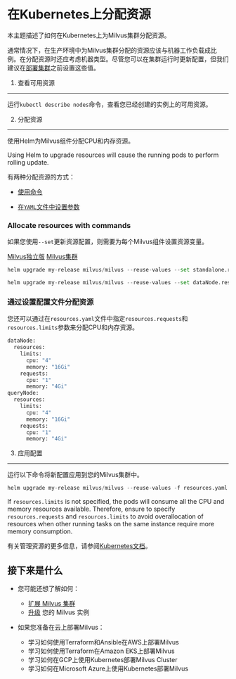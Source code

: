 在Kubernetes上分配资源
================

本主题描述了如何在Kubernetes上为Milvus集群分配资源。

通常情况下，在生产环境中为Milvus集群分配的资源应该与机器工作负载成比例。在分配资源时还应考虑机器类型。尽管您可以在集群运行时更新配置，但我们建议在[部署集群](install_cluster-helm.md)之前设置这些值。

1. 查看可用资源
---------

运行`kubectl describe nodes`命令，查看您已经创建的实例上的可用资源。

2. 分配资源
-------

使用Helm为Milvus组件分配CPU和内存资源。

Using Helm to upgrade resources will cause the running pods to perform rolling update.

有两种分配资源的方式：

* [使用命令](allocate.md#Allocate-resources-with-commands)

* [在`YAML`文件中设置参数](allocate.md#Allocate-resources-by-setting-configuration-file)

### Allocate resources with commands

如果您使用`--set`更新资源配置，则需要为每个Milvus组件设置资源变量。

[Milvus独立版](#standalone) [Milvus集群](#cluster)

```python
helm upgrade my-release milvus/milvus --reuse-values --set standalone.resources.limits.cpu=2 --set standalone.resources.limits.memory=4Gi --set standalone.resources.requests.cpu=0.1 --set standalone.resources.requests.memory=128Mi

```

```python
helm upgrade my-release milvus/milvus --reuse-values --set dataNode.resources.limits.cpu=2 --set dataNode.resources.limits.memory=4Gi --set dataNode.resources.requests.cpu=0.1 --set dataNode.resources.requests.memory=128Mi

```

### 通过设置配置文件分配资源

您还可以通过在`resources.yaml`文件中指定`resources.requests`和`resources.limits`参数来分配CPU和内存资源。

```python
dataNode:
  resources:
    limits:
      cpu: "4"
      memory: "16Gi"
    requests:
      cpu: "1"
      memory: "4Gi"
queryNode:
  resources:
    limits:
      cpu: "4"
      memory: "16Gi"
    requests:
      cpu: "1"
      memory: "4Gi"

```

3. 应用配置
-------

运行以下命令将新配置应用到您的Milvus集群中。

```python
helm upgrade my-release milvus/milvus --reuse-values -f resources.yaml

```

If `resources.limits` is not specified, the pods will consume all the CPU and memory resources available. Therefore, ensure to specify `resources.requests` and `resources.limits` to avoid overallocation of resources when other running tasks on the same instance require more memory consumption.

有关管理资源的更多信息，请参阅[Kubernetes文档](https://kubernetes.io/docs/concepts/configuration/manage-compute-resources-container/)。

接下来是什么
------

* 您可能还想了解如何：
	+ [扩展 Milvus 集群](scaleout.md)
	+ [升级](upgrade.md) 您的 Milvus 实例

* 如果您准备在云上部署Milvus：
	+ 学习如何使用Terraform和Ansible在AWS上部署Milvus
	+ 学习如何使用Terraform在Amazon EKS上部署Milvus
	+ 学习如何在GCP上使用Kubernetes部署Milvus Cluster
	+ 学习如何在Microsoft Azure上使用Kubernetes部署Milvus
